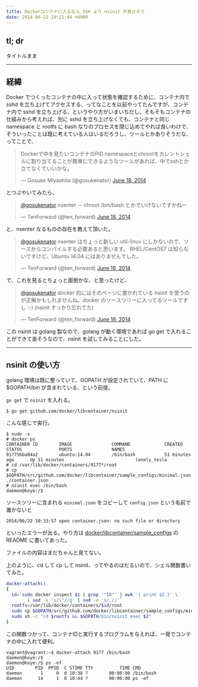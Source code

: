 ```yaml
---
title: Dockerコンテナに入るなら SSH より nsinit が良さそう
date: 2014-06-22 19:21:44 +0900
---
```


## tl; dr

タイトルまま

---

## 経緯

Docker でつくったコンテナの中に入って状態を確認するために、コンテナ内で sshd を立ち上げてアクセスする、ってなことを以前やってたんですが、コンテナ内で sshd を立ち上げる、というやり方がいまいちだし、そもそもコンテナの仕組みから考えれば、別に sshd を立ち上げなくても、コンテナと同じ namespace と rootfs に bash なりのプロセスを閉じ込めてやれば良いわけで、そういったことは既に考えている人はいるだろうし、ツールとかありそうだな、ってことで、

<blockquote class="twitter-tweet" lang="en"><p>Dockerで中を見たいコンテナのPID namespaceとchrootをカレントシェルに割り当てることが簡単にできるようなツールがあれば、中でsshとか立てなくていいかな。</p>&mdash; Gosuke Miyashita (@gosukenator) <a href="https://twitter.com/gosukenator/statuses/479289206108217344">June 18, 2014</a></blockquote>
<script async src="//platform.twitter.com/widgets.js" charset="utf-8"></script>

とつぶやいてみたら、

<blockquote class="twitter-tweet" data-conversation="none" lang="en"><p><a href="https://twitter.com/gosukenator">@gosukenator</a> nsenter -- chroot /bin/bash とかでいけないですかねー</p>&mdash; TenForward (@ten_forward) <a href="https://twitter.com/ten_forward/statuses/479297375115042817">June 18, 2014</a></blockquote>
<script async src="//platform.twitter.com/widgets.js" charset="utf-8"></script>

と、nsenter なるものの存在を教えて頂いた。

<blockquote class="twitter-tweet" data-conversation="none" lang="en"><p><a href="https://twitter.com/gosukenator">@gosukenator</a> nsenter はちょっと新しい util-linux にしかないので、ソースからコンパイルする必要あると思います。&#10;RHEL/CentOS7 は知らないですけど、Ubuntu 14.04 にはありませんでした。</p>&mdash; TenForward (@ten_forward) <a href="https://twitter.com/ten_forward/statuses/479297956969869312">June 18, 2014</a></blockquote>
<script async src="//platform.twitter.com/widgets.js" charset="utf-8"></script>

で、これを見るとちょっと面倒かな、と思ったけど、

<blockquote class="twitter-tweet" data-conversation="none" lang="en"><p><a href="https://twitter.com/gosukenator">@gosukenator</a> docker 的にはそのページに書かれている nsinit を使うのが正解かもしれませんね。docker のソースツリーに入ってるツールですし :-)&#10;(nsinit すっかり忘れてた)</p>&mdash; TenForward (@ten_forward) <a href="https://twitter.com/ten_forward/statuses/479304239584251904">June 18, 2014</a></blockquote>
<script async src="//platform.twitter.com/widgets.js" charset="utf-8"></script>

この nsinit は golang 製なので、golang が動く環境であれば go get で入れることができて楽そうなので、nsinit を試してみることにした。

---

## nsinit の使い方

golang 環境は既に整っていて、GOPATH が設定されていて、PATH に $GOPATH/bin が含まれている、という前提。

`go get` で `nsinit` を入れる。

```
$ go get github.com/docker/libcontainer/nsinit
```

こんな感じで実行。

```
$ sudo -s
# docker ps
CONTAINER ID        IMAGE               COMMAND             CREATED             STATUS              PORTS               NAMES
917756ba04a2        ubuntu:14.04        /bin/bash           51 minutes ago      Up 51 minutes                           lonely_tesla
# cd /var/lib/docker/containers/9177*/root
# cp $GOPATH/src/github.com/docker/libcontainer/sample_configs/minimal.json ./container.json
# nsinit exec /bin/bash
daemon@koye:/$
```

ソースツリーに含まれる `minimal.json` をコピーして `config.json` という名前で置かないと

```
2014/06/22 10:33:57 open container.json: no such file or directory
```

といったエラーが出る。やり方は [docker/libcontainer/sample_configs](https://github.com/docker/libcontainer/tree/master/sample_configs) の README に書いてあった。

ファイルの内容はまだちゃんと見てない。

上のように、cd して cp して nsinit、ってやるのはだるいので、シェル関数書いてみた。

```sh
docker-attach()
{
  id=`sudo docker inspect $1 | grep '"ID"' | awk '{ print $2 }' \
        | sed -e 's/\"//g' | sed -e 's/,//'`
  rootfs=/var/lib/docker/containers/$id/root
  sudo cp $GOPATH/src/github.com/docker/libcontainer/sample_configs/minimal.json $rootfs/container.json
  sudo sh -c "cd $rootfs && $GOPATH/bin/nsinit exec $2"
}
```

この関数つかって、コンテナIDと実行するプログラムを与えれば、一発でコンテナの中に入れて便利。

```
vagrant@vagrant:~$ docker-attach 9177 /bin/bash
daemon@koye:/$
daemon@koye:/$ ps -ef
UID        PID  PPID  C STIME TTY          TIME CMD
daemon       1     0  0 10:38 ?        00:00:00 /bin/bash
daemon      14     1  0 10:44 ?        00:00:00 ps -ef
```
